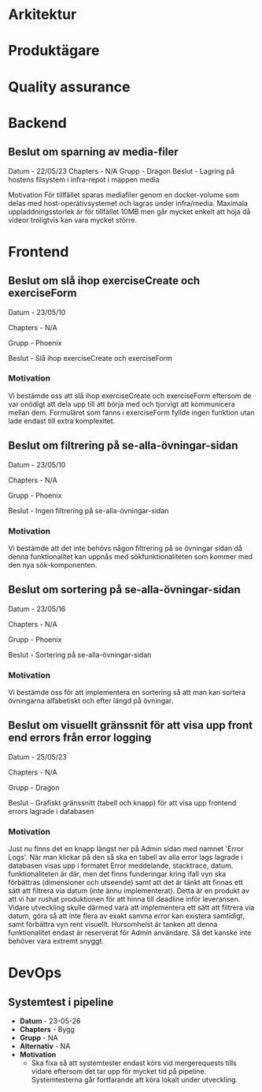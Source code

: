 # Arkitektur
# Produktägare
# Quality assurance
# Backend
## Beslut om sparning av media-filer
Datum - 22/05/23
Chapters - N/A
Grupp -  Dragon
Beslut - Lagring på hostens filsystem i infra-repot i mappen media

Motivation
För tillfället sparas mediafiler genom en docker-volume som delas med host-operativsystemet och lagras under infra/media. Maximala uppladdningsstorlek är för tillfället 10MB men går mycket enkelt att höja då videor troligtvis kan vara mycket större.

# Frontend

## Beslut om slå ihop exerciseCreate och exerciseForm


Datum - 23/05/10

Chapters - N/A

Grupp -  Phoenix

Beslut - Slå ihop exerciseCreate och exerciseForm

### Motivation

Vi bestämde oss att slå ihop exerciseCreate och exerciseForm eftersom de var onödigt att dela upp till att börja med och tjorvigt att kommunicera mellan dem. Formuläret som fanns i exerciseForm fyllde ingen funktion utan lade endast till extra komplexitet.

## Beslut om filtrering på se-alla-övningar-sidan


Datum - 23/05/10

Chapters - N/A

Grupp -  Phoenix

Beslut - Ingen filtrering på se-alla-övningar-sidan

### Motivation

Vi bestämde att det inte behövs någon filtrering på se övningar sidan då denna funktionalitet kan uppnås med sökfunktionaliteten som kommer med den nya sök-komponenten. 

## Beslut om sortering på se-alla-övningar-sidan


Datum - 23/05/16

Chapters - N/A

Grupp -  Phoenix

Beslut - Sortering på se-alla-övningar-sidan

### Motivation

Vi bestämde oss för att implementera en sortering så att man kan sortera övningarna alfabetiskt och efter längd på övningar.


## Beslut om visuellt gränssnit för att visa upp front end errors från error logging

Datum - 25/05/23

Chapters - N/A

Grupp -  Dragon

Beslut - Grafiskt gränssnitt (tabell och knapp) för att visa upp frontend errors lagrade i databasen

### Motivation

Just nu finns det en knapp längst ner på Admin sidan med namnet 'Error Logs'. När man klickar på den så ska en tabell av alla error lags lagrade i databasen visas upp i formatet Error meddelande, stacktrace, datum. funktionaliteten är där, men det finns funderingar kring ifall vyn ska förbättras (dimensioner och utseende) samt att det är tänkt att finnas ett sätt att filtrera via datum (inte ännu implementerat). Detta är en produkt av att vi har rushat produktionen för att hinna till deadline inför leveransen. Vidare utveckling skulle därmed vara att implementera ett sätt att filtrera via datum, göra så att inte flera av exakt samma error kan existera samtidigt, samt förbättra vyn rent visuellt. Hursomhelst är tanken att denna funktionalitet endast är reserverat för Admin användare. Så det kanske inte behöver vara extremt snyggt. 




# DevOps
## Systemtest i pipeline 
- **Datum** - 23-05-26
- **Chapters** - Bygg
- **Grupp** - NA
- **Alternativ** - NA
- **Motivation**
  - Ska fixa så att systemtester endast körs vid mergerequests tills vidare eftersom det tar upp för mycket tid på pipeline. Systemtesterna går fortfarande att köra lokalt under utveckling. 
